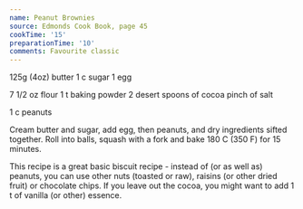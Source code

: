 ```yaml
---
name: Peanut Brownies
source: Edmonds Cook Book, page 45
cookTime: '15'
preparationTime: '10'
comments: Favourite classic
---
```


125g (4oz) butter
1 c sugar
1 egg

7 1/2 oz flour
1 t baking powder
2 desert spoons of cocoa
pinch of salt

1 c peanuts

Cream butter and sugar, add egg, then peanuts, and dry ingredients sifted together.  Roll into balls, squash with a fork and bake 180 C (350 F) for 15 minutes.

This recipe is a great basic biscuit recipe - instead of (or as well as) peanuts, you can use other nuts (toasted or raw), raisins (or other dried fruit) or chocolate chips.  If you leave out the cocoa, you might want to add 1 t of vanilla (or other) essence.  

